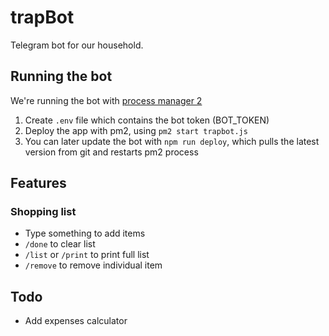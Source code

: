 # trapBot

Telegram bot for our household.

## Running the bot

We're running the bot with [process manager 2](https://www.npmjs.com/package/pm2)

1. Create `.env` file which contains the bot token (BOT_TOKEN)
2. Deploy the app with pm2, using `pm2 start trapbot.js`
3. You can later update the bot with `npm run deploy`, which pulls the latest version from git and restarts pm2 process

## Features

### Shopping list

- Type something to add items
- `/done` to clear list
- `/list` or `/print` to print full list
- `/remove` to remove individual item

## Todo

- Add expenses calculator
